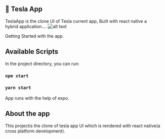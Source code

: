 ## 🚀 Tesla App
TeslaApp is the clone UI of Tesla current app, Built with react native a hybrid application....
![alt text](https://jobelhome.w3spaces.com/Screenshot_2022-03-09_at_12.11.26.png?bypass-cache=24385997)

Getting Started with the app.
## Available Scripts
In the project directory, you can run:
### `npm start`
### `yarn start`
App runs with the help of expo.
## About the app
This projectis the clone of tesla app UI which is rendered with react native(a cross platform development).
